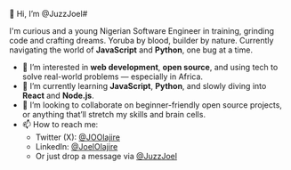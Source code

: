 👋 Hi, I’m @JuzzJoel# 

I'm curious and a young Nigerian Software Engineer in training, grinding code and crafting dreams. Yoruba by blood, builder by nature. Currently navigating the world of **JavaScript** and **Python**, one bug at a time.
- 👀 I’m interested in **web development**, **open source**, and using tech to solve real-world problems — especially in Africa.
- 🌱 I’m currently learning **JavaScript**, **Python**, and slowly diving into **React** and **Node.js**.
- 💞️ I’m looking to collaborate on beginner-friendly open source projects, or anything that’ll stretch my skills and brain cells.
- 📫 How to reach me:  
  - Twitter (X): [@JOOlajire](https://twitter.com/@JOOlajire)  
  - LinkedIn: [@JoelOlajire](https://www.linkedin.com/in/joel-olajire-0a526a297)  
  - Or just drop a message via [@JuzzJoel](https://github.com/JuzzJoel)

